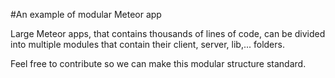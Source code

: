 #An example of modular Meteor app

Large Meteor apps, that contains thousands of lines of code, can be divided into multiple modules
that contain their client, server, lib,... folders.

Feel free to contribute so we can make this modular structure
standard.